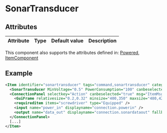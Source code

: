 # SonarTransducer


## Attributes

| Attribute|Type|Default value|Description |
| ---|---|---|--- |

This component also supports the attributes defined in: [Powered](Powered.md), [ItemComponent](ItemComponent.md)


## Example
```xml
<Item identifier="sonartransducer" tags="command,sonartransducer" category="Machine" spritecolor="255,255,255,255" Scale="0.5">
  <SonarTransducer MinVoltage="0.5" PowerConsumption="100" canbeselected="true" />
  <ConnectionPanel selectkey="Action" canbeselected="true" msg="ItemMsgRewireScrewdriver">
    <GuiFrame relativesize="0.2,0.32" minsize="400,350" maxsize="480,420" anchor="Center" style="ConnectionPanel" />
    <requireditem items="screwdriver" type="Equipped" />
    <input name="power_in" displayname="connection.powerin" />
    <output name="data_out" displayname="connection.sonardataout" fallbackdisplayname="connection.signalout" />
  </ConnectionPanel>
  [...]
</Item>
```

